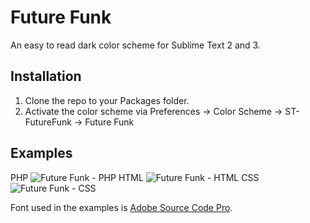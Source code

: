 # Future Funk #
An easy to read dark color scheme for Sublime Text 2 and 3.

## Installation ##
1. Clone the repo to your Packages folder.
2. Activate the color scheme via Preferences -> Color Scheme -> ST-FutureFunk -> Future Funk

## Examples ##
PHP
![Future Funk - PHP](https://raw.github.com/Twiebie/ST-FutureFunk/master/examples/FutureFunk-PHP.jpg)
HTML
![Future Funk - HTML](https://raw.github.com/Twiebie/ST-FutureFunk/master/examples/FutureFunk-HTML.jpg)
CSS
![Future Funk - CSS](https://raw.github.com/Twiebie/ST-FutureFunk/master/examples/FutureFunk-CSS.jpg)

Font used in the examples is [Adobe Source Code Pro](https://github.com/adobe/source-code-pro).
